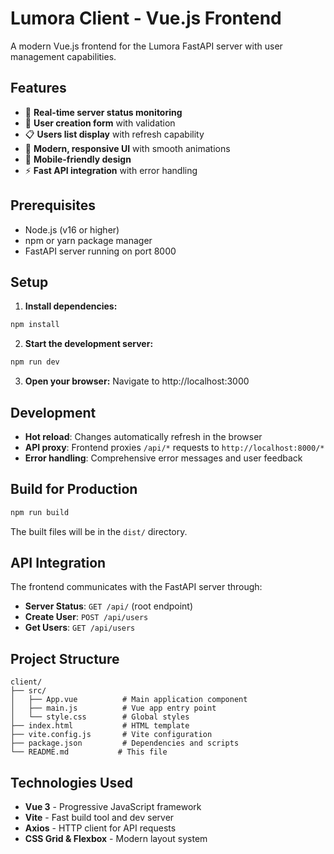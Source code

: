 # Lumora Client - Vue.js Frontend

A modern Vue.js frontend for the Lumora FastAPI server with user management capabilities.

## Features

- 🚀 **Real-time server status monitoring**
- 👤 **User creation form** with validation
- 📋 **Users list display** with refresh capability
- 🎨 **Modern, responsive UI** with smooth animations
- 📱 **Mobile-friendly design**
- ⚡ **Fast API integration** with error handling

## Prerequisites

- Node.js (v16 or higher)
- npm or yarn package manager
- FastAPI server running on port 8000

## Setup

1. **Install dependencies:**
```bash
npm install
```

2. **Start the development server:**
```bash
npm run dev
```

3. **Open your browser:**
Navigate to http://localhost:3000

## Development

- **Hot reload**: Changes automatically refresh in the browser
- **API proxy**: Frontend proxies `/api/*` requests to `http://localhost:8000/*`
- **Error handling**: Comprehensive error messages and user feedback

## Build for Production

```bash
npm run build
```

The built files will be in the `dist/` directory.

## API Integration

The frontend communicates with the FastAPI server through:

- **Server Status**: `GET /api/` (root endpoint)
- **Create User**: `POST /api/users`
- **Get Users**: `GET /api/users`

## Project Structure

```
client/
├── src/
│   ├── App.vue          # Main application component
│   ├── main.js          # Vue app entry point
│   └── style.css        # Global styles
├── index.html           # HTML template
├── vite.config.js       # Vite configuration
├── package.json         # Dependencies and scripts
└── README.md           # This file
```

## Technologies Used

- **Vue 3** - Progressive JavaScript framework
- **Vite** - Fast build tool and dev server
- **Axios** - HTTP client for API requests
- **CSS Grid & Flexbox** - Modern layout system
